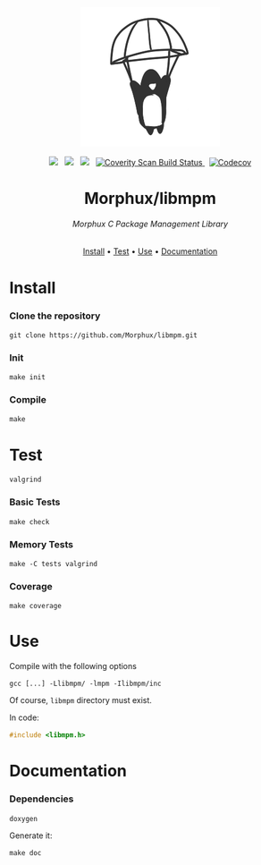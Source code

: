 <p align="center">
<img src="https://raw.githubusercontent.com/Morphux/Graphic/master/logo/single_penguin.png" /><br />
</p>
<p align="center">
<img src="https://img.shields.io/badge/language-c-blue.svg" /> &nbsp;
<img src="https://img.shields.io/badge/license-Apache--2.0-yellow.svg" /> &nbsp;
<a href="https://travis-ci.org/Morphux/lib"><img src="https://travis-ci.org/Morphux/libmpm.svg?branch=master"/></a> &nbsp;
<a href="https://scan.coverity.com/projects/morphux-libmpm">
  <img alt="Coverity Scan Build Status"
       src="https://scan.coverity.com/projects/11577/badge.svg"/>
</a>&nbsp;
<a href="https://codecov.io/gh/Morphux/libmpm">
  <img src="https://codecov.io/gh/Morphux/libmpm/branch/master/graph/badge.svg" alt="Codecov" />
</a>
<br />
<h1 align="center" style="border:none">Morphux/libmpm</h1>
<h6 align="center">Morphux C Package Management Library</h6>
</p>
<p align="center">
<a href="#install">Install</a> • <a href="#test">Test</a> • <a href="#use">Use</a> • <a href="#documentation">Documentation</a>
</p>

# Install
### Clone the repository
```
git clone https://github.com/Morphux/libmpm.git
```

### Init
```
make init
```

### Compile
```
make
```

# Test
```
valgrind
```

### Basic Tests
```
make check
```

### Memory Tests
```
make -C tests valgrind
```

### Coverage
```
make coverage
```

# Use
Compile with the following options
```
gcc [...] -Llibmpm/ -lmpm -Ilibmpm/inc 
```
Of course, ```libmpm``` directory must exist.

In code:
```C
#include <libmpm.h>
```

# Documentation
### Dependencies
```
doxygen
```

Generate it:
```
make doc
```
